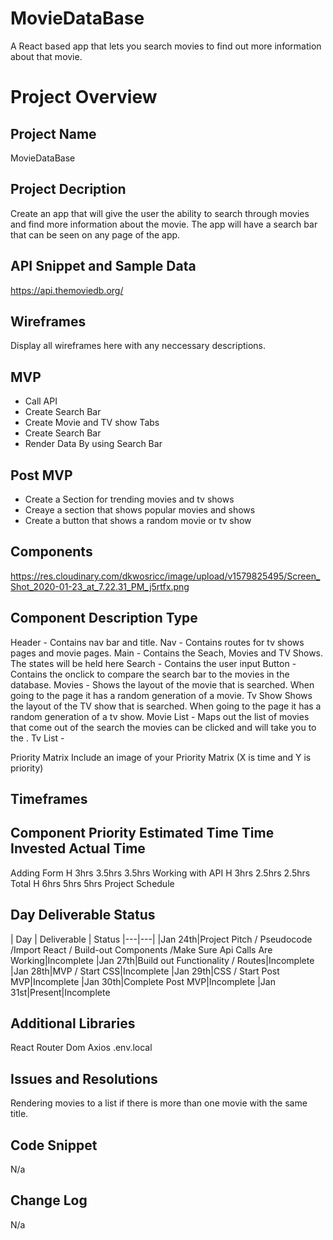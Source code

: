 # MovieDataBase
A React based app that lets you search movies to find out more information about that movie.

# Project Overview

## Project Name

MovieDataBase

## Project Decription

Create an app that will give the user the ability to search through movies and find more information about the movie. The app will have a search bar that can be seen on any page of the app. 

## API Snippet and Sample Data

https://api.themoviedb.org/



## Wireframes

Display all wireframes here with any neccessary descriptions.

## MVP

- Call API
- Create Search Bar
- Create Movie and TV show Tabs
- Create Search Bar
- Render Data By using Search Bar


## Post MVP

- Create a Section for trending movies and tv shows
- Creaye a section that shows popular movies and shows
- Create a button that shows a random movie or tv show



## Components

https://res.cloudinary.com/dkwosricc/image/upload/v1579825495/Screen_Shot_2020-01-23_at_7.22.31_PM_j5rtfx.png

## Component	Description	Type
Header - Contains nav bar and title.
Nav - Contains routes for tv shows pages and movie pages.
Main - Contains the Seach, Movies and TV Shows. The states will be held here 
Search - Contains the user input 
Button - Contains the onclick to compare the search bar to the movies in the database.
Movies - Shows the layout of the movie that is searched. When going to the page it has a random generation of a movie.
Tv Show Shows the layout of the TV show that is searched. When going to the page it has a random generation of a tv show.
Movie List - Maps out the list of movies that come out of the search the movies can be clicked and will take you to the .
Tv List - 


Priority Matrix
Include an image of your Priority Matrix (X is time and Y is priority)

## Timeframes


## Component	Priority	Estimated Time	Time Invested	Actual Time
Adding Form	H	3hrs	3.5hrs	3.5hrs
Working with API	H	3hrs	2.5hrs	2.5hrs
Total	H	6hrs	5hrs	5hrs
Project Schedule


## Day	Deliverable	Status

|  Day | Deliverable | Status
|---|---|
|Jan 24th|Project Pitch / Pseudocode /Import React / Build-out Components /Make Sure Api Calls Are Working|Incomplete
|Jan 27th|Build out Functionality / Routes|Incomplete
|Jan 28th|MVP / Start CSS|Incomplete
|Jan 29th|CSS /	Start Post MVP|Incomplete
|Jan 30th|Complete Post MVP|Incomplete
|Jan 31st|Present|Incomplete

## Additional Libraries
React Router Dom
Axios
.env.local

## Issues and Resolutions
Rendering movies to a list if there is more than one movie with the same title.

## Code Snippet
N/a

## Change Log
N/a
